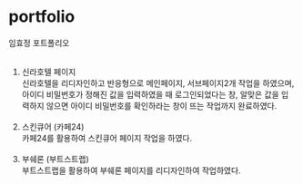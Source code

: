 # portfolio
임효정 포트폴리오<br><br>
1. 신라호텔 페이지 <br>
신라호텔을 리디자인하고 반응형으로 메인페이지, 서브페이지2개 작업을 하였으며, <br>
아이디 비밀번호가 정해진 값을 입력하였을 때 로그인되었다는 창, 알맞은 값을 입력하지 않으면 아이디 비밀번호를 확인하라는 창이 뜨는 작업까지 완료하였다. 
<br><br>
2. 스킨큐어 (카페24) <br>
카페24를 활용하여 스킨큐어 페이지 작업을 하였다.
<br><br>
3. 부쉐론 (부트스트랩) <br>
부트스트랩을 활용하여 부쉐론 페이지를 리디자인하여 작업하였다.
